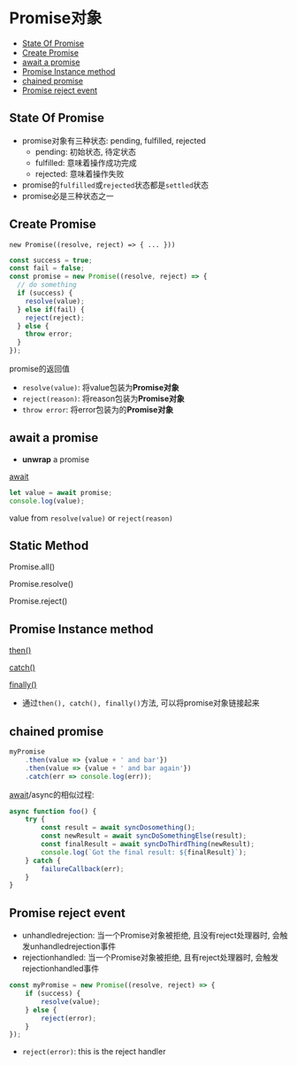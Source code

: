 # Promise对象

- [State Of Promise](#state-of-promise)
- [Create Promise](#create-promise)
- [await a promise](#await-a-promise)
- [Promise Instance method](#promise-instance-method)
- [chained promise](#chained-promise)
- [Promise reject event](#promise-reject-event)

## State Of Promise

- promise对象有三种状态: pending, fulfilled, rejected
  - pending: 初始状态, 待定状态
  - fulfilled: 意味着操作成功完成
  - rejected: 意味着操作失败
- promise的`fulfilled`或`rejected`状态都是`settled`状态
- promise必是三种状态之一

## Create Promise

`new Promise((resolve, reject) => { ... }))`

```js
const success = true;
const fail = false;
const promise = new Promise((resolve, reject) => {
  // do something
  if (success) {
    resolve(value);
  } else if(fail) {
    reject(reject);
  } else {
    throw error;
  }
});
```

promise的返回值

- `resolve(value)`: 将value包装为**Promise对象**
- `reject(reason)`: 将reason包装为**Promise对象**
- `throw error`: 将error包装为的**Promise对象**

## await a promise

- **unwrap** a promise

[await](JavaScript_Async_Await.md)

```js
let value = await promise;
console.log(value);
```

value from `resolve(value)` or `reject(reason)`

## Static Method

Promise.all()

Promise.resolve()

Promise.reject()

## Promise Instance method

[then()](JavaScript_Promise_Then.md)

[catch()](JavaScript_Promise_Catch.md)

[finally()](JavaScript_Promise_Finally.md)

- 通过`then(), catch(), finally()`方法, 可以将promise对象链接起来

## chained promise

```js
myPromise
    .then(value => {value + ' and bar'})
    .then(value => {value + ' and bar again'})
    .catch(err => console.log(err));
```

[await]()/async的相似过程:

```js
async function foo() {
    try {
        const result = await syncDosomething();
        const newResult = await syncDoSomethingElse(result);
        const finalResult = await syncDoThirdThing(newResult);
        console.log(`Got the final result: ${finalResult}`);
    } catch {
        failureCallback(err);
    }
}
```

## Promise reject event

- unhandledrejection: 当一个Promise对象被拒绝, 且没有reject处理器时, 会触发unhandledrejection事件
- rejectionhandled: 当一个Promise对象被拒绝, 且有reject处理器时, 会触发rejectionhandled事件

```js
const myPromise = new Promise((resolve, reject) => {
    if (success) {
        resolve(value);
    } else {
        reject(error);
    }
});
```

- `reject(error)`: this is the reject handler
